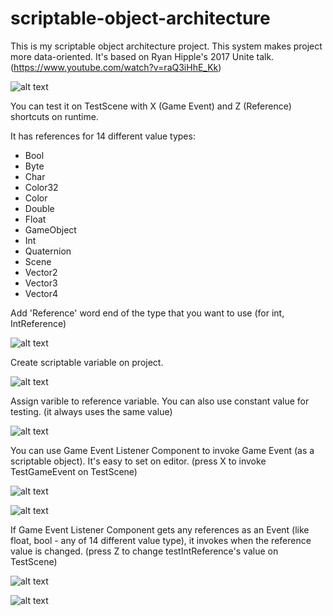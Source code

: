 # scriptable-object-architecture

This is my scriptable object architecture project. This system makes project more data-oriented. It's based on Ryan Hipple's 2017 Unite talk. (https://www.youtube.com/watch?v=raQ3iHhE_Kk)

![alt text](https://i.imgur.com/SkSIJCu.jpg)

You can test it on TestScene with X (Game Event) and Z (Reference) shortcuts on runtime.

It has references for 14 different value types:

- Bool
- Byte
- Char
- Color32
- Color
- Double
- Float
- GameObject
- Int
- Quaternion
- Scene
- Vector2
- Vector3
- Vector4

Add 'Reference' word end of the type that you want to use (for int, IntReference) 

![alt text](https://i.imgur.com/wVMt5Xx.jpg)

Create scriptable variable on project.

![alt text](https://i.imgur.com/pybcxVM.jpg)

Assign varible to reference variable. You can also use constant value for testing. (it always uses the same value)

![alt text](https://i.imgur.com/oC62Adp.jpg)

You can use Game Event Listener Component to invoke Game Event (as a scriptable object). It's easy to set on editor. (press X to invoke TestGameEvent on TestScene)

![alt text](https://i.imgur.com/24V0i9W.jpg)

![alt text](https://i.imgur.com/4CibpZz.jpg)

If Game Event Listener Component gets any references as an Event (like float, bool - any of 14 different value type), it invokes when the reference value is changed. (press Z to change testIntReference's value on TestScene)

![alt text](https://i.imgur.com/j6La50F.jpg)

![alt text](https://i.imgur.com/bML7Vbu.jpg)
